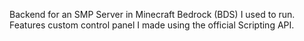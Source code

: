 Backend for an SMP Server in Minecraft Bedrock (BDS) I used to run. Features custom control panel I made using the official Scripting API.
